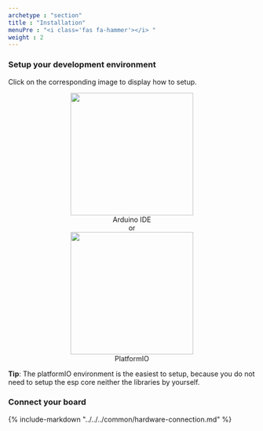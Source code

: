 ```yaml
---
archetype : "section"
title : "Installation"
menuPre : "<i class='fas fa-hammer'></i> "
weight : 2
---
```


### Setup your development environment

Click on the corresponding image to display how to setup.


<center>
<a href="./arduino/"><img src="/img/arduino.png" width="250"></a>    
<div>Arduino IDE</div>
<div>or</div>
<a href="./vscode-platformio/"><img src="/img/platformiovscode.png" width="250"></a>    
<div>PlatformIO</div>
</center>


**Tip**: The platformIO environment is the easiest to setup, because you do not need to setup the esp core neither the libraries by yourself.

### Connect your board 

{% include-markdown "../../../common/hardware-connection.md" %}
